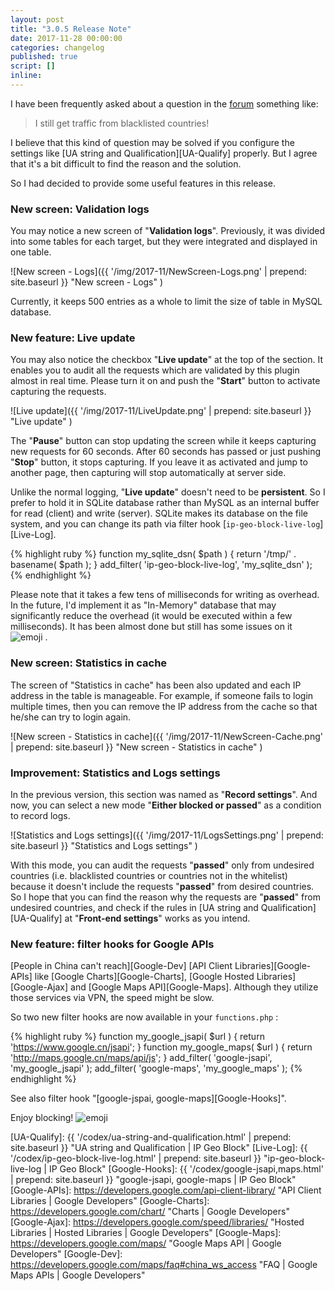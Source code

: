 ```yaml
---
layout: post
title: "3.0.5 Release Note"
date: 2017-11-28 00:00:00
categories: changelog
published: true
script: []
inline:
---
```


I have been frequently asked about a question in the [forum][Forum] something 
like:

> I still get traffic from blacklisted countries!

I believe that this kind of question may be solved if you configure the 
settings like [UA string and Qualification][UA-Qualify] properly. But I 
agree that it's a bit difficult to find the reason and the solution.

So I had decided to provide some useful features in this release.
<!--more-->

### New screen: Validation logs ###

You may notice a new screen of "**Validation logs**". Previously, it was 
divided into some tables for each target, but they were integrated and 
displayed in one table.

![New screen - Logs]({{ '/img/2017-11/NewScreen-Logs.png' | prepend: site.baseurl }}
 "New screen - Logs"
)

Currently, it keeps 500 entries as a whole to limit the size of table in 
MySQL database.

### New feature: Live update ###

You may also notice the checkbox "**Live update**" at the top of the section.
It enables you to audit all the requests which are validated by this plugin 
almost in real time. Please turn it on and push the "**Start**" button to 
activate capturing the requests.

![Live update]({{ '/img/2017-11/LiveUpdate.png' | prepend: site.baseurl }}
 "Live update"
)

The "**Pause**" button can stop updating the screen while it keeps capturing 
new requests for 60 seconds. After 60 seconds has passed or just pushing 
"**Stop**" button, it stops capturing. If you leave it as activated and jump 
to another page, then capturing will stop automatically at server side.

Unlike the normal logging, "**Live update**" doesn't need to be __persistent__.
So I prefer to hold it in SQLite database rather than MySQL as an internal 
buffer for read (client) and write (server). SQLite makes its database on the 
file system, and you can change its path via filter hook
[`ip-geo-block-live-log`][Live-Log].

{% highlight ruby %}
function my_sqlite_dsn( $path ) {
    return '/tmp/' . basename( $path );
}
add_filter( 'ip-geo-block-live-log', 'my_sqlite_dsn' );
{% endhighlight %}

Please note that it takes a few tens of milliseconds for writing as overhead.
In the future, I'd implement it as "In-Memory" database that may significantly
reduce the overhead (it would be executed within a few milliseconds). It has 
been almost done but still has some issues on it <span class="emoji">
![emoji](https://assets-cdn.github.com/images/icons/emoji/unicode/1f613.png)
</span>.

### New screen: Statistics in cache ###

The screen of "Statistics in cache" has been also updated and each IP address 
in the table is manageable. For example, if someone fails to login multiple 
times, then you can remove the IP address from the cache so that he/she can 
try to login again.

![New screen - Statistics in cache]({{ '/img/2017-11/NewScreen-Cache.png' | prepend: site.baseurl }}
 "New screen - Statistics in cache"
)

### Improvement: Statistics and Logs settings ###

In the previous version, this section was named as "**Record settings**".
And now, you can select a new mode "**Either blocked or passed**" as a 
condition to record logs.

![Statistics and Logs settings]({{ '/img/2017-11/LogsSettings.png' | prepend: site.baseurl }}
 "Statistics and Logs settings"
)

With this mode, you can audit the requests "__passed__" only from undesired 
countries (i.e. blacklisted countries or countries not in the whitelist) 
because it doesn't include the requests "__passed__" from desired countries.
So I hope that you can find the reason why the requests are "__passed__" from 
undesired countries, and check if the rules in [UA string and Qualification]
[UA-Qualify] at "**Front-end settings**" works as you intend.

### New feature: filter hooks for Google APIs ###

[People in China can't reach][Google-Dev] [API Client Libraries][Google-APIs]
like [Google Charts][Google-Charts], [Google Hosted Libraries][Google-Ajax] 
and [Google Maps API][Google-Maps]. Although they utilize those services via 
VPN, the speed might be slow.

So two new filter hooks are now available in your `functions.php` :

{% highlight ruby %}
function my_google_jsapi( $url ) {
    return 'https://www.google.cn/jsapi';
}
function my_google_maps( $url ) {
    return 'http://maps.google.cn/maps/api/js';
}
add_filter( 'google-jsapi', 'my_google_jsapi' );
add_filter( 'google-maps',  'my_google_maps'  );
{% endhighlight %}

See also filter hook "[google-jspai, google-maps][Google-Hooks]".

Enjoy blocking! <span class="emoji">
![emoji](https://assets-cdn.github.com/images/icons/emoji/unicode/2744.png)
</span>

[Forum]:         https://wordpress.org/support/plugin/ip-geo-block "View: [IP Geo Block] Support &laquo; WordPress.org Forums"
[UA-Qualify]:    {{ '/codex/ua-string-and-qualification.html' | prepend: site.baseurl }} "UA string and Qualification | IP Geo Block"
[Live-Log]:      {{ '/codex/ip-geo-block-live-log.html'       | prepend: site.baseurl }} "ip-geo-block-live-log | IP Geo Block"
[Google-Hooks]:  {{ '/codex/google-jsapi,maps.html'           | prepend: site.baseurl }} "google-jsapi, google-maps | IP Geo Block"
[Google-APIs]:   https://developers.google.com/api-client-library/ "API Client Libraries | Google Developers"
[Google-Charts]: https://developers.google.com/chart/ "Charts | Google Developers"
[Google-Ajax]:   https://developers.google.com/speed/libraries/ "Hosted Libraries | Hosted Libraries | Google Developers"
[Google-Maps]:   https://developers.google.com/maps/ "Google Maps API | Google Developers"
[Google-Dev]:    https://developers.google.com/maps/faq#china_ws_access "FAQ | Google Maps APIs | Google Developers"
